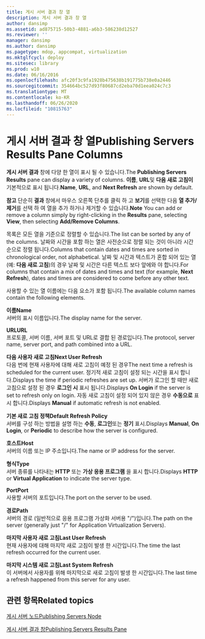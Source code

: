 ```yaml
---
title: 게시 서버 결과 창 열
description: 게시 서버 결과 창 열
author: dansimp
ms.assetid: ad875715-50b3-4881-a6b3-586238d12527
ms.reviewer: ''
manager: dansimp
ms.author: dansimp
ms.pagetype: mdop, appcompat, virtualization
ms.mktglfcycl: deploy
ms.sitesec: library
ms.prod: w10
ms.date: 06/16/2016
ms.openlocfilehash: afc20f3c9fa1928b475638b191775b738e0a2446
ms.sourcegitcommit: 354664bc527d93f80687cd2eba70d1eea024c7c3
ms.translationtype: MT
ms.contentlocale: ko-KR
ms.lasthandoff: 06/26/2020
ms.locfileid: "10815763"
---
```

# <span data-ttu-id="4b8ec-103">게시 서버 결과 창 열</span><span class="sxs-lookup"><span data-stu-id="4b8ec-103">Publishing Servers Results Pane Columns</span></span>


<span data-ttu-id="4b8ec-104">**게시 서버 결과** 창에 다양 한 열이 표시 될 수 있습니다.</span><span class="sxs-lookup"><span data-stu-id="4b8ec-104">The **Publishing Servers Results** pane can display a variety of columns.</span></span> <span data-ttu-id="4b8ec-105">**이름**, **URL**및 **다음 새로 고침이** 기본적으로 표시 됩니다.</span><span class="sxs-lookup"><span data-stu-id="4b8ec-105">**Name**, **URL**, and **Next Refresh** are shown by default.</span></span>

<span data-ttu-id="4b8ec-106">**참고**  단순히 **결과** 창에서 마우스 오른쪽 단추를 클릭 하 고 **보기**를 선택한 다음 **열 추가/제거**를 선택 하 여 열을 추가 하거나 제거할 수 있습니다.</span><span class="sxs-lookup"><span data-stu-id="4b8ec-106">**Note** You can add or remove a column simply by right-clicking in the **Results** pane, selecting **View**, then selecting **Add/Remove Columns**.</span></span>

 

<span data-ttu-id="4b8ec-107">목록은 모든 열을 기준으로 정렬할 수 있습니다.</span><span class="sxs-lookup"><span data-stu-id="4b8ec-107">The list can be sorted by any of the columns.</span></span> <span data-ttu-id="4b8ec-108">날짜와 시간을 포함 하는 열은 사전순으로 정렬 되는 것이 아니라 시간 순으로 정렬 됩니다.</span><span class="sxs-lookup"><span data-stu-id="4b8ec-108">Columns that contain dates and times are sorted in chronological order, not alphabetical.</span></span> <span data-ttu-id="4b8ec-109">날짜 및 시간과 텍스트가 혼합 되어 있는 열 (예: **다음 새로 고침**)의 경우 날짜 및 시간은 다른 텍스트 보다 앞에와 야 합니다.</span><span class="sxs-lookup"><span data-stu-id="4b8ec-109">For columns that contain a mix of dates and times and text (for example, **Next Refresh**), dates and times are considered to come before any other text.</span></span>

<span data-ttu-id="4b8ec-110">사용할 수 있는 열 이름에는 다음 요소가 포함 됩니다.</span><span class="sxs-lookup"><span data-stu-id="4b8ec-110">The available column names contain the following elements.</span></span>

<a href="" id="name"></a>**<span data-ttu-id="4b8ec-111">이름</span><span class="sxs-lookup"><span data-stu-id="4b8ec-111">Name</span></span>**  
<span data-ttu-id="4b8ec-112">서버의 표시 이름입니다.</span><span class="sxs-lookup"><span data-stu-id="4b8ec-112">The display name for the server.</span></span>

<a href="" id="url"></a>**<span data-ttu-id="4b8ec-113">URL</span><span class="sxs-lookup"><span data-stu-id="4b8ec-113">URL</span></span>**  
<span data-ttu-id="4b8ec-114">프로토콜, 서버 이름, 서버 포트 및 URL로 결합 된 경로입니다.</span><span class="sxs-lookup"><span data-stu-id="4b8ec-114">The protocol, server name, server port, and path combined into a URL.</span></span>

<a href="" id="next-user-refresh"></a>**<span data-ttu-id="4b8ec-115">다음 사용자 새로 고침</span><span class="sxs-lookup"><span data-stu-id="4b8ec-115">Next User Refresh</span></span>**  
<span data-ttu-id="4b8ec-116">다음 번에 현재 사용자에 대해 새로 고침이 예정 된 경우</span><span class="sxs-lookup"><span data-stu-id="4b8ec-116">The next time a refresh is scheduled for the current user.</span></span> <span data-ttu-id="4b8ec-117">정기적 새로 고침이 설정 되는 시간을 표시 합니다.</span><span class="sxs-lookup"><span data-stu-id="4b8ec-117">Displays the time if periodic refreshes are set up.</span></span> <span data-ttu-id="4b8ec-118">서버가 로그인 할 때만 새로 고침으로 설정 된 경우 **로그인 시** 표시 됩니다.</span><span class="sxs-lookup"><span data-stu-id="4b8ec-118">Displays **On Login** if the server is set to refresh only on login.</span></span> <span data-ttu-id="4b8ec-119">자동 새로 고침이 설정 되어 있지 않은 경우 **수동으로** 표시 합니다.</span><span class="sxs-lookup"><span data-stu-id="4b8ec-119">Displays **Manual** if automatic refresh is not enabled.</span></span>

<a href="" id="default-refresh-policy"></a>**<span data-ttu-id="4b8ec-120">기본 새로 고침 정책</span><span class="sxs-lookup"><span data-stu-id="4b8ec-120">Default Refresh Policy</span></span>**  
<span data-ttu-id="4b8ec-121">서버를 구성 하는 방법을 설명 하는 **수동**, **로그인**또는 **정기** 표시.</span><span class="sxs-lookup"><span data-stu-id="4b8ec-121">Displays **Manual**, **On Login**, or **Periodic** to describe how the server is configured.</span></span>

<a href="" id="host"></a>**<span data-ttu-id="4b8ec-122">호스트</span><span class="sxs-lookup"><span data-stu-id="4b8ec-122">Host</span></span>**  
<span data-ttu-id="4b8ec-123">서버의 이름 또는 IP 주소입니다.</span><span class="sxs-lookup"><span data-stu-id="4b8ec-123">The name or IP address for the server.</span></span>

<a href="" id="type"></a>**<span data-ttu-id="4b8ec-124">형식</span><span class="sxs-lookup"><span data-stu-id="4b8ec-124">Type</span></span>**  
<span data-ttu-id="4b8ec-125">서버 종류를 나타내는 **HTTP** 또는 **가상 응용 프로그램** 을 표시 합니다.</span><span class="sxs-lookup"><span data-stu-id="4b8ec-125">Displays **HTTP** or **Virtual Application** to indicate the server type.</span></span>

<a href="" id="port"></a>**<span data-ttu-id="4b8ec-126">Port</span><span class="sxs-lookup"><span data-stu-id="4b8ec-126">Port</span></span>**  
<span data-ttu-id="4b8ec-127">사용할 서버의 포트입니다.</span><span class="sxs-lookup"><span data-stu-id="4b8ec-127">The port on the server to be used.</span></span>

<a href="" id="path"></a>**<span data-ttu-id="4b8ec-128">경로</span><span class="sxs-lookup"><span data-stu-id="4b8ec-128">Path</span></span>**  
<span data-ttu-id="4b8ec-129">서버의 경로 (일반적으로 응용 프로그램 가상화 서버용 "/")입니다.</span><span class="sxs-lookup"><span data-stu-id="4b8ec-129">The path on the server (generally just "/" for Application Virtualization Servers).</span></span>

<a href="" id="last-user-refresh"></a>**<span data-ttu-id="4b8ec-130">마지막 사용자 새로 고침</span><span class="sxs-lookup"><span data-stu-id="4b8ec-130">Last User Refresh</span></span>**  
<span data-ttu-id="4b8ec-131">현재 사용자에 대해 마지막 새로 고침이 발생 한 시간입니다.</span><span class="sxs-lookup"><span data-stu-id="4b8ec-131">The time the last refresh occurred for the current user.</span></span>

<a href="" id="last-system-refresh"></a>**<span data-ttu-id="4b8ec-132">마지막 시스템 새로 고침</span><span class="sxs-lookup"><span data-stu-id="4b8ec-132">Last System Refresh</span></span>**  
<span data-ttu-id="4b8ec-133">이 서버에서 사용자를 위해 마지막으로 새로 고침이 발생 한 시간입니다.</span><span class="sxs-lookup"><span data-stu-id="4b8ec-133">The last time a refresh happened from this server for any user.</span></span>

## <span data-ttu-id="4b8ec-134">관련 항목</span><span class="sxs-lookup"><span data-stu-id="4b8ec-134">Related topics</span></span>


[<span data-ttu-id="4b8ec-135">게시 서버 노드</span><span class="sxs-lookup"><span data-stu-id="4b8ec-135">Publishing Servers Node</span></span>](publishing-servers-node.md)

[<span data-ttu-id="4b8ec-136">게시 서버 결과 창</span><span class="sxs-lookup"><span data-stu-id="4b8ec-136">Publishing Servers Results Pane</span></span>](publishing-servers-results-pane.md)

 

 





